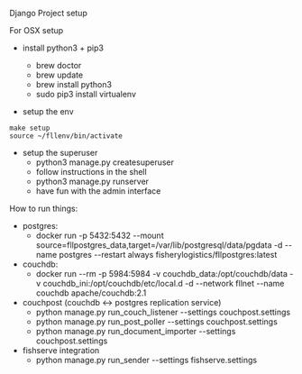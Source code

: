 
Django Project setup

For OSX setup

* install python3 + pip3
  * brew doctor
  * brew update
  * brew install python3
  * sudo pip3 install virtualenv

* setup the env
```
make setup
source ~/fllenv/bin/activate
```

* setup the superuser
  * python3 manage.py createsuperuser
  * follow instructions in the shell
  * python3 manage.py runserver
  * have fun with the admin interface

How to run things:
* postgres:
  * docker run -p 5432:5432 --mount source=fllpostgres_data,target=/var/lib/postgresql/data/pgdata -d --name postgres --restart always fisherylogistics/fllpostgres:latest
* couchdb:
  * docker run --rm -p 5984:5984 -v couchdb_data:/opt/couchdb/data -v couchdb_ini:/opt/couchdb/etc/local.d -d --network fllnet --name couchdb apache/couchdb:2.1
* couchpost (couchdb <-> postgres replication service)
  * python manage.py run_couch_listener --settings couchpost.settings
  * python manage.py run_post_poller --settings couchpost.settings
  * python manage.py run_document_importer --settings couchpost.settings
* fishserve integration
  * python manage.py run_sender --settings fishserve.settings

